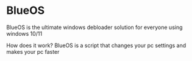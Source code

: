 # BlueOS
BlueOS is the ultimate windows debloader solution for everyone using windows 10/11 

How does it work?
BlueOS is a script that changes your pc settings and makes your pc faster
